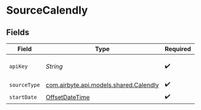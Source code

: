 # SourceCalendly


## Fields

| Field                                                                                                           | Type                                                                                                            | Required                                                                                                        | Description                                                                                                     |
| --------------------------------------------------------------------------------------------------------------- | --------------------------------------------------------------------------------------------------------------- | --------------------------------------------------------------------------------------------------------------- | --------------------------------------------------------------------------------------------------------------- |
| `apiKey`                                                                                                        | *String*                                                                                                        | :heavy_check_mark:                                                                                              | Go to Integrations → API & Webhooks to obtain your bearer token. https://calendly.com/integrations/api_webhooks |
| `sourceType`                                                                                                    | [com.airbyte.api.models.shared.Calendly](../../models/shared/Calendly.md)                                       | :heavy_check_mark:                                                                                              | N/A                                                                                                             |
| `startDate`                                                                                                     | [OffsetDateTime](https://docs.oracle.com/javase/8/docs/api/java/time/OffsetDateTime.html)                       | :heavy_check_mark:                                                                                              | N/A                                                                                                             |